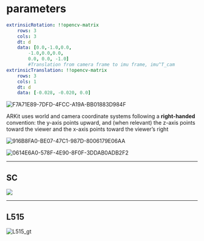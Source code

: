 # parameters

``` yaml
extrinsicRotation: !!opencv-matrix
    rows: 3
    cols: 3
    dt: d
    data: [0.0,-1.0,0.0, 
        -1.0,0.0,0.0, 
        0.0, 0.0, -1.0]
        #Translation from camera frame to imu frame, imu^T_cam
extrinsicTranslation: !!opencv-matrix
    rows: 3
    cols: 1
    dt: d
    data: [-0.028, -0.020, 0.0]
```

![F7A71E89-7DFD-4FCC-A19A-BB01883D984F](https://tva1.sinaimg.cn/large/0081Kckwly1gkz6u9hw6cj30jq0uiwqw.jpg)

ARKit uses world and camera coordinate systems following a **right-handed** convention: the y-axis points upward, and (when relevant) the z-axis points toward the viewer and the x-axis points toward the viewer’s right



![916B8FA0-BE07-47C1-987D-8006179E06AA](https://tva1.sinaimg.cn/large/0081Kckwly1gkz6uqctdkj31660o61im.jpg)



![0614E6A0-578F-4E90-8F0F-3DDAB0ADB2F2](https://tva1.sinaimg.cn/large/0081Kckwly1gkz6v1o5vdj30ig0ykauo.jpg)



---

## SC

![](https://tva1.sinaimg.cn/large/0081Kckwly1glrlauwm3gj31440u0kjn.jpg)

----

## L515

![L515_gt](https://tva1.sinaimg.cn/large/0081Kckwly1glrlcbcu3zj30w80rw44t.jpg)

